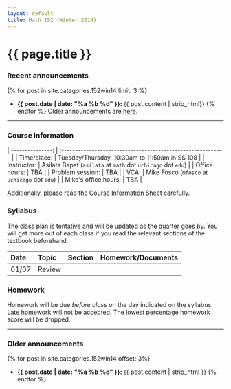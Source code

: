 ```yaml
---
layout: default
title: Math 152 (Winter 2014)
---
```


# {{ page.title }}

### Recent announcements
{% for post in site.categories.152win14 limit: 3 %}
* **{{ post.date | date: "%a %b %d" }}:** {{ post.content | strip_html}}
{% endfor %}
Older announcements are [here](#older-announcements).

----

### Course information
<div class="infotable">

| ---------------:     | :----------------------------------------------------------- |
| Time/place:          | Tuesday/Thursday, 10:30am to 11:50am in SS 108               |
| Instructor:          | Asilata Bapat (`asilata` at `math` dot `uchicago` dot `edu`) |
| Office hours:        | TBA                                                          |
| Problem session:     | TBA                                                          |
| VCA:                 | Mike Fosco (`mfosco` at `uchicago` dot `edu`)                |
| Mike's office hours: | TBA                                                          |

</div>

Additionally, please read the [Course Information Sheet](courseinformationsheet.pdf) carefully.

### Syllabus
The class plan is tentative and will be updated as the quarter goes by. You will get more out of each class if you read the relevant sections of the textbook beforehand.
<div class="classplan">

| Date  | Topic                          | Section    | Homework/Documents   |
| :---- | :----------------------------- | :--------- | :------------------- |
| 01/07 | Review                         |            |                      |

</div>

### Homework
Homework will be due _before class_ on the day indicated on the syllabus. Late homework will not be accepted. The lowest percentage homework score will be dropped.

----
### Older announcements
{% for post in site.categories.152win14 offset: 3%}
* **{{ post.date | date: "%a %b %d" }}:** {{ post.content | strip_html }}
{% endfor %}

